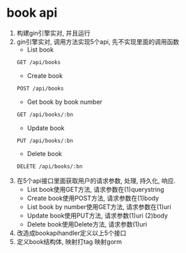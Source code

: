# book api
1. 构建gin引擎实对, 并且运行
2. gin引擎实对, 调用方法实现5个api, 先不实现里面的调用函数
   * List book
   ```sh
   GET /api/books
   ```
   * Create book
   ```sh
   POST /api/books
   ```
   * Get book by book number
   ```sh
   GET /api/books/:bn
   ```
   * Update book
   ```sh
   PUT /api/books/:bn
   ```
   * Delete book
   ```sh
   DELETE /api/books/:bn
   ```
3. 在5个api接口里面获取用户的请求参数, 处理, 持久化, 响应.
   * List book使用GET方法, 请求参数在(1)querystring
   * Create book使用POST方法, 请求参数在(1)body
   * List book by number使用GET方法, 请求参数在(1)uri
   * Update book使用PUT方法, 请求参数(1)uri (2)body
   * Delete book使用Delete方法, 请求参数(1)uri
4. 改造成bookapihandler定义以上5个接口
5. 定义book结构体, 映射打tag 映射gorm


